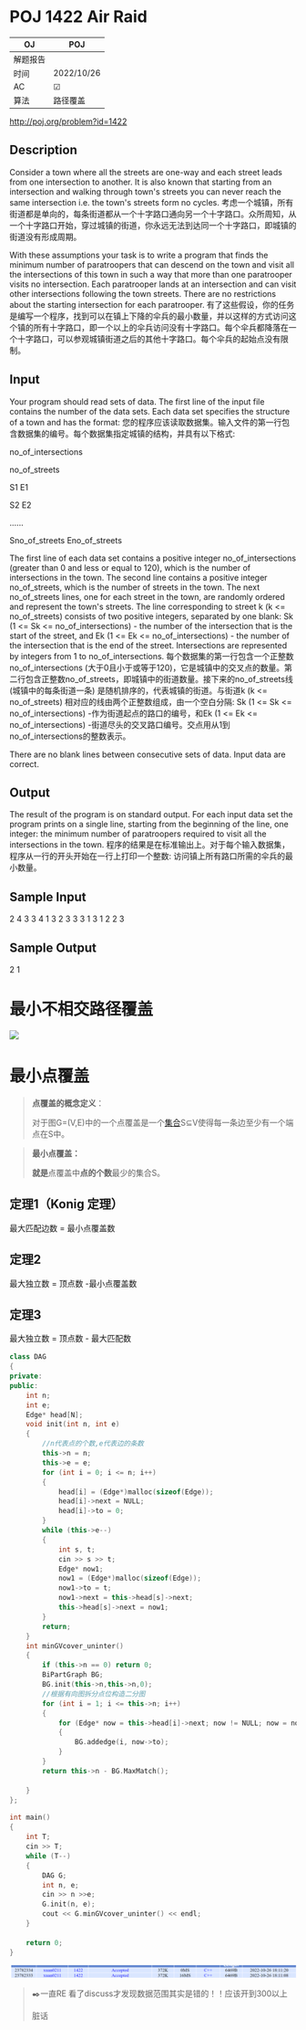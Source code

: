 # POJ 1422 Air Raid

| OJ   | POJ        |
| ---- | ---------- |
| 解题报告 |            |
| 时间   | 2022/10/26 |
| AC   | ☑          |
| 算法   | 路径覆盖       |

<http://poj.org/problem?id=1422>

## Description

Consider a town where all the streets are one-way and each street leads from one intersection to another. It is also known that starting from an intersection and walking through town's streets you can never reach the same intersection i.e. the town's streets form no cycles. &#x20;
考虑一个城镇，所有街道都是单向的，每条街道都从一个十字路口通向另一个十字路口。众所周知，从一个十字路口开始，穿过城镇的街道，你永远无法到达同一个十字路口，即城镇的街道没有形成周期。

With these assumptions your task is to write a program that finds the minimum number of paratroopers that can descend on the town and visit all the intersections of this town in such a way that more than one paratrooper visits no intersection. Each paratrooper lands at an intersection and can visit other intersections following the town streets. There are no restrictions about the starting intersection for each paratrooper. &#x20;
有了这些假设，你的任务是编写一个程序，找到可以在镇上下降的伞兵的最小数量，并以这样的方式访问这个镇的所有十字路口，即一个以上的伞兵访问没有十字路口。每个伞兵都降落在一个十字路口，可以参观城镇街道之后的其他十字路口。每个伞兵的起始点没有限制。

## Input

Your program should read sets of data. The first line of the input file contains the number of the data sets. Each data set specifies the structure of a town and has the format: &#x20;
您的程序应该读取数据集。输入文件的第一行包含数据集的编号。每个数据集指定城镇的结构，并具有以下格式:

no\_of\_intersections &#x20;

no\_of\_streets &#x20;

S1 E1 &#x20;

S2 E2 &#x20;

...... &#x20;

Sno\_of\_streets Eno\_of\_streets &#x20;

The first line of each data set contains a positive integer no\_of\_intersections (greater than 0 and less or equal to 120), which is the number of intersections in the town. The second line contains a positive integer no\_of\_streets, which is the number of streets in the town. The next no\_of\_streets lines, one for each street in the town, are randomly ordered and represent the town's streets. The line corresponding to street k (k <= no\_of\_streets) consists of two positive integers, separated by one blank: Sk (1 <= Sk <= no\_of\_intersections) - the number of the intersection that is the start of the street, and Ek (1 <= Ek <= no\_of\_intersections) - the number of the intersection that is the end of the street. Intersections are represented by integers from 1 to no\_of\_intersections. &#x20;
每个数据集的第一行包含一个正整数no\_of\_intersections (大于0且小于或等于120)，它是城镇中的交叉点的数量。第二行包含正整数no\_of\_streets，即城镇中的街道数量。接下来的no\_of\_streets线 (城镇中的每条街道一条) 是随机排序的，代表城镇的街道。与街道k (k <= no\_of\_streets) 相对应的线由两个正整数组成，由一个空白分隔: Sk (1 <= Sk <= no\_of\_intersections) -作为街道起点的路口的编号，和Ek (1 <= Ek <= no\_of\_intersections) -街道尽头的交叉路口编号。交点用从1到no\_of\_intersections的整数表示。

There are no blank lines between consecutive sets of data. Input data are correct. &#x20;

## Output

The result of the program is on standard output. For each input data set the program prints on a single line, starting from the beginning of the line, one integer: the minimum number of paratroopers required to visit all the intersections in the town. &#x20;
程序的结果是在标准输出上。对于每个输入数据集，程序从一行的开头开始在一行上打印一个整数: 访问镇上所有路口所需的伞兵的最小数量。

## Sample Input

2
4
3
3 4
1 3
2 3
3
3
1 3
1 2
2 3

## Sample Output

2
1

# 最小不相交路径覆盖

![](image/image_TeqTK6FyFD.png)

# 最小点覆盖

> **点覆盖的概念定义**：
>
> 对于图G=(V,E)中的一个点覆盖是一个[集合](https://so.csdn.net/so/search?q=集合\&spm=1001.2101.3001.7020 "集合")S⊆V使得每一条边至少有一个端点在S中。

> **最小点覆盖：**
>
> **就是**点覆盖中**点的个数**最少的集合S。

## 定理1（Konig 定理）

最大匹配边数 = 最小点覆盖数

## 定理2

最大独立数 = 顶点数 -最小点覆盖数

## 定理3

最大独立数 = 顶点数 - 最大匹配数

```c++
class DAG
{
private:
public:
    int n;
    int e;
    Edge* head[N];
    void init(int n, int e)
    {
        //n代表点的个数,e代表边的条数
        this->n = n;
        this->e = e;
        for (int i = 0; i <= n; i++)
        {
            head[i] = (Edge*)malloc(sizeof(Edge));
            head[i]->next = NULL;
            head[i]->to = 0;
        }
        while (this->e--)
        {
            int s, t;
            cin >> s >> t;
            Edge* now1;
            now1 = (Edge*)malloc(sizeof(Edge));
            now1->to = t;
            now1->next = this->head[s]->next;
            this->head[s]->next = now1;
        }
        return;
    }
    int minGVcover_uninter()
    {
        if (this->n == 0) return 0;
        BiPartGraph BG;
        BG.init(this->n,this->n,0);
        //根据有向图拆分点位构造二分图
        for (int i = 1; i <= this->n; i++)
        {
            for (Edge* now = this->head[i]->next; now != NULL; now = now->next)
            {
                BG.addedge(i, now->to);
            }
        }
        return this->n - BG.MaxMatch();
        
    }
};
```

```c++
int main()
{    
    int T;
    cin >> T;
    while (T--)
    {
        DAG G;
        int n, e;
        cin >> n >>e;
        G.init(n, e);
        cout << G.minGVcover_uninter() << endl;
    }
    
    return 0;
}
```

![](image/image_i4lLyhPEp5.png)

> ✒️一直RE 看了discuss才发现数据范围其实是错的！！应该开到300以上
>
> 脏话
